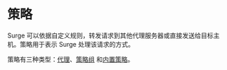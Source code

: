 # 策略

Surge 可以依据自定义规则，转发请求到其他代理服务器或直接发送给目标主机。策略用于表示 Surge 处理该请求的方式。

策略有三种类型：[代理](/policy/proxy.md)、[策略组](/policy/group.md) 和[内置策略](/policy/built-in.md)。
